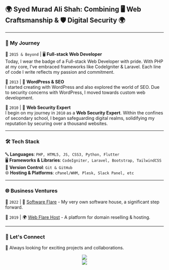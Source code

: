 ## 🌍 Syed Murad Ali Shah: Combining 🖥️ Web Craftsmanship & 🛡️ Digital Security 🌍

---

### 🚀 **My Journey**

📅 `2015 & Beyond` | 🖥️ **Full-stack Web Developer**  
Today, I wear the badge of a Full-stack Web Developer with pride. With PHP at my core, I've embraced frameworks like CodeIgniter & Laravel. Each line of code I write reflects my passion and commitment.

📅 `2013` | 🎨 **WordPress & SEO**  
I started creating with WordPress and also explored the world of SEO. Due to security concerns with WordPress, I moved towards custom web development.

📅 `2010` | 🔐 **Web Security Expert**  
I begin on my journey in `2010` as a **Web Security Expert**. Within the confines of secondary school, I began safeguarding digital realms, solidifying my reputation by securing over a thousand websites.

---

### 🛠 **Tech Stack**

🔤 **Languages**: `PHP, HTML5, JS, CSS3, Python, Flutter`  
🖥️ **Frameworks & Libraries**: `CodeIgniter, Laravel, Bootstrap, TailwindCSS`  
🔄 **Version Control**: `Git & GitHub`  
🌐 **Hosting & Platforms**: `cPanel/WHM, Plesk, Slack Panel, etc`

---

### 🌐 **Business Ventures**

📅 `2022` | 💼 [Software Flare](https://www.softwareflare.com) - My very own software house, a significant step forward.

📅 `2019` | 🌍 [Web Flare Host](https://www.webflarehost.com) - A platform for domain reselling & hosting.  

---

### 💌 **Let's Connect**

🤝 Always looking for exciting projects and collaborations.  




<div align="center">
  <img align="center" src="https://github-readme-stats-eight-theta.vercel.app/api?username=SyedMuradAliShah&show_icons=true&theme=radical&count_private=true" />
</div>

<div align="center">
  <img align="center" src="https://komarev.com/ghpvc/?username=SyedMuradAliShah&&style=flat-square" />
</div>
